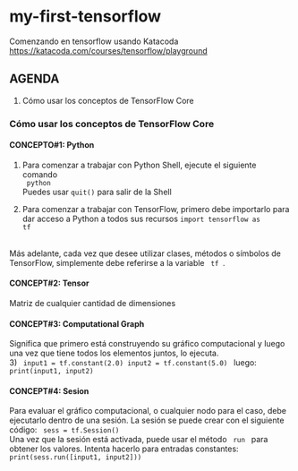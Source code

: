 # my-first-tensorflow
Comenzando en tensorflow usando Katacoda
https://katacoda.com/courses/tensorflow/playground

## AGENDA
1) Cómo usar los conceptos de TensorFlow Core

### Cómo usar los conceptos de TensorFlow Core
#### CONCEPTO#1: Python
1) Para comenzar a trabajar con Python Shell, ejecute el siguiente comando <br />
<code> python </code> <br />
Puedes usar <code>quit()</code> para salir de la Shell

2) Para comenzar a trabajar con TensorFlow, primero debe importarlo para dar acceso a Python a todos sus recursos
<code>import tensorflow as tf</code>
<br />
Más adelante, cada vez que desee utilizar clases, métodos o símbolos de TensorFlow, simplemente debe referirse a la variable <code> tf </code>.


#### CONCEPT#2: Tensor
Matriz de cualquier cantidad de dimensiones
 
#### CONCEPT#3: Computational Graph
Significa que primero está construyendo su gráfico computacional y luego una vez que tiene todos los elementos juntos, lo ejecuta.
<br />
3) 
<code>
input1 = tf.constant(2.0)
input2 = tf.constant(5.0)
</code>
luego:
<code>
  print(input1, input2)
 </code>

#### CONCEPT#4: Sesion
Para evaluar el gráfico computacional, o cualquier nodo para el caso, debe ejecutarlo dentro de una sesión. La sesión se puede crear con el siguiente código:
<code>
  sess = tf.Session()
</code>
<br />
Una vez que la sesión está activada, puede usar el método <code> run </code> para obtener los valores. Intenta hacerlo para entradas constantes:
  <code>
print(sess.run([input1, input2]))
  </code>
